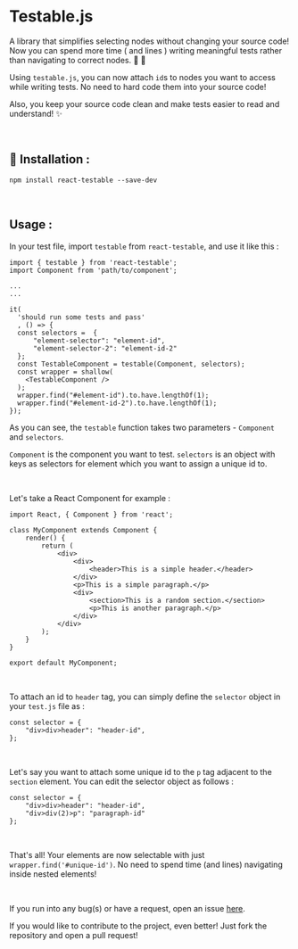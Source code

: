 # Testable.js

A library that simplifies selecting nodes without changing your source code! Now you can spend more time ( and lines ) writing meaningful tests rather than navigating to correct nodes. :tada: :confetti_ball:

Using `testable.js`, you can now attach `id`s to nodes you want to access while writing tests. No need to hard code them into your source code!

Also, you keep your source code clean and make tests easier to read and understand! :sparkles:

<br />

## :rocket: Installation :

```
npm install react-testable --save-dev
```

<br />

## Usage :

In your test file, import `testable` from `react-testable`, and use it like this : 

```
import { testable } from 'react-testable';
import Component from 'path/to/component';

...
...

it(
  'should run some tests and pass'
  , () => {
  const selectors =  {
      "element-selector": "element-id",
      "element-selector-2": "element-id-2"
  };
  const TestableComponent = testable(Component, selectors);
  const wrapper = shallow(
    <TestableComponent />
  );
  wrapper.find("#element-id").to.have.lengthOf(1);
  wrapper.find("#element-id-2").to.have.lengthOf(1);
});
```

As you can see, the `testable` function takes two parameters - `Component` and `selectors`.

`Component` is the component you want to test. `selectors` is an object with keys as selectors for element which you want to assign a unique id to.

<br />

Let's take a React Component for example :

```
import React, { Component } from 'react';

class MyComponent extends Component {
    render() {
        return (
            <div>
                <div>
                    <header>This is a simple header.</header>
                </div>
                <p>This is a simple paragraph.</p>
                <div>
                    <section>This is a random section.</section>
                    <p>This is another paragraph.</p>
                </div>
            </div>
        );
    }
}

export default MyComponent;
```

<br />

To attach an id to `header` tag, you can simply define the `selector` object in your `test.js` file as :

```
const selector = {
    "div>div>header": "header-id",
};
```

<br />

Let's say you want to attach some unique id to the `p` tag adjacent to the `section` element. You can edit the selector object as follows :

```
const selector = {
    "div>div>header": "header-id",
    "div>div(2)>p": "paragraph-id"
};
```

<br />

That's all! Your elements are now selectable with just `wrapper.find('#unique-id')`. No need to spend time (and lines) navigating inside nested elements!

<br />

If you run into any bug(s) or have a request, open an issue [here](https://github.com/rishichawda/testable.js/issues).

If you would like to contribute to the project, even better! Just fork the repository and open a pull request!
